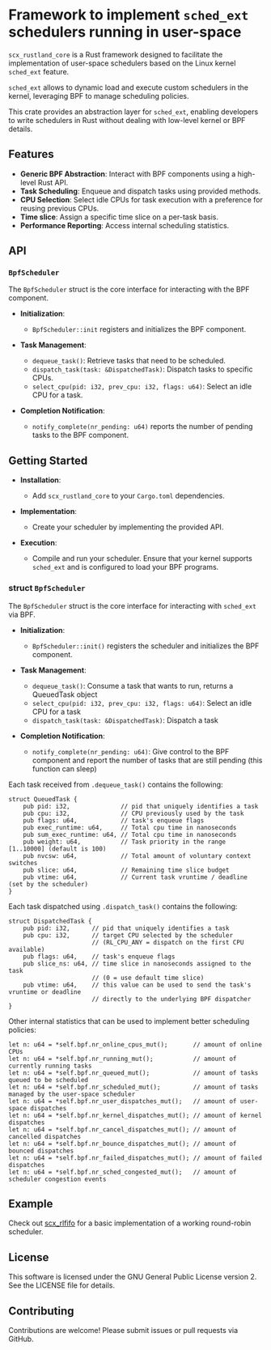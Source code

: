 # Framework to implement `sched_ext` schedulers running in user-space

`scx_rustland_core` is a Rust framework designed to facilitate the
implementation of user-space schedulers based on the Linux kernel
`sched_ext` feature.

`sched_ext` allows to dynamic load and execute custom schedulers in the
kernel, leveraging BPF to manage scheduling policies.

This crate provides an abstraction layer for `sched_ext`, enabling
developers to write schedulers in Rust without dealing with low-level
kernel or BPF details.

## Features

- **Generic BPF Abstraction**: Interact with BPF components using a
  high-level Rust API.
- **Task Scheduling**: Enqueue and dispatch tasks using provided methods.
- **CPU Selection**: Select idle CPUs for task execution with a preference
  for reusing previous CPUs.
- **Time slice**: Assign a specific time slice on a per-task basis.
- **Performance Reporting**: Access internal scheduling statistics.

## API

### `BpfScheduler`

The `BpfScheduler` struct is the core interface for interacting with the BPF
component.

- **Initialization**:
  - `BpfScheduler::init` registers and initializes the BPF component.

- **Task Management**:
  - `dequeue_task()`: Retrieve tasks that need to be scheduled.
  - `dispatch_task(task: &DispatchedTask)`: Dispatch tasks to specific CPUs.
  - `select_cpu(pid: i32, prev_cpu: i32, flags: u64)`: Select an idle CPU for a task.

- **Completion Notification**:
  - `notify_complete(nr_pending: u64)` reports the number of pending tasks
    to the BPF component.

## Getting Started

 - **Installation**:
   - Add `scx_rustland_core` to your `Cargo.toml` dependencies.

 - **Implementation**:
   - Create your scheduler by implementing the provided API.

 - **Execution**:
   - Compile and run your scheduler. Ensure that your kernel supports
     `sched_ext` and is configured to load your BPF programs.

### struct `BpfScheduler`

The `BpfScheduler` struct is the core interface for interacting with
`sched_ext` via BPF.

- **Initialization**:
  - `BpfScheduler::init()` registers the scheduler and initializes the BPF
    component.

- **Task Management**:
  - `dequeue_task()`: Consume a task that wants to run, returns a
    QueuedTask object
  - `select_cpu(pid: i32, prev_cpu: i32, flags: u64)`: Select an idle CPU
    for a task
  - `dispatch_task(task: &DispatchedTask)`: Dispatch a task

- **Completion Notification**:
  - `notify_complete(nr_pending: u64)`: Give control to the BPF component
    and report the number of tasks that are still pending (this function
    can sleep)

Each task received from `.dequeue_task()` contains the following:
```
struct QueuedTask {
    pub pid: i32,              // pid that uniquely identifies a task
    pub cpu: i32,              // CPU previously used by the task
    pub flags: u64,            // task's enqueue flags
    pub exec_runtime: u64,     // Total cpu time in nanoseconds
    pub sum_exec_runtime: u64, // Total cpu time in nanoseconds
    pub weight: u64,           // Task priority in the range [1..10000] (default is 100)
    pub nvcsw: u64,            // Total amount of voluntary context switches
    pub slice: u64,            // Remaining time slice budget
    pub vtime: u64,            // Current task vruntime / deadline (set by the scheduler)
}
```

Each task dispatched using `.dispatch_task()` contains the following:
```
struct DispatchedTask {
    pub pid: i32,      // pid that uniquely identifies a task
    pub cpu: i32,      // target CPU selected by the scheduler
                       // (RL_CPU_ANY = dispatch on the first CPU available)
    pub flags: u64,    // task's enqueue flags
    pub slice_ns: u64, // time slice in nanoseconds assigned to the task
                       // (0 = use default time slice)
    pub vtime: u64,    // this value can be used to send the task's vruntime or deadline
                       // directly to the underlying BPF dispatcher
}
```

Other internal statistics that can be used to implement better scheduling policies:
```
let n: u64 = *self.bpf.nr_online_cpus_mut();       // amount of online CPUs
let n: u64 = *self.bpf.nr_running_mut();           // amount of currently running tasks
let n: u64 = *self.bpf.nr_queued_mut();            // amount of tasks queued to be scheduled
let n: u64 = *self.bpf.nr_scheduled_mut();         // amount of tasks managed by the user-space scheduler
let n: u64 = *self.bpf.nr_user_dispatches_mut();   // amount of user-space dispatches
let n: u64 = *self.bpf.nr_kernel_dispatches_mut(); // amount of kernel dispatches
let n: u64 = *self.bpf.nr_cancel_dispatches_mut(); // amount of cancelled dispatches
let n: u64 = *self.bpf.nr_bounce_dispatches_mut(); // amount of bounced dispatches
let n: u64 = *self.bpf.nr_failed_dispatches_mut(); // amount of failed dispatches
let n: u64 = *self.bpf.nr_sched_congested_mut();   // amount of scheduler congestion events
```

## Example

Check out
[scx_rlfifo](https://github.com/sched-ext/scx/tree/main/scheds/rust/scx_rlfifo)
for a basic implementation of a working round-robin scheduler.

## License

This software is licensed under the GNU General Public License version 2. See
the LICENSE file for details.

## Contributing

Contributions are welcome! Please submit issues or pull requests via GitHub.
